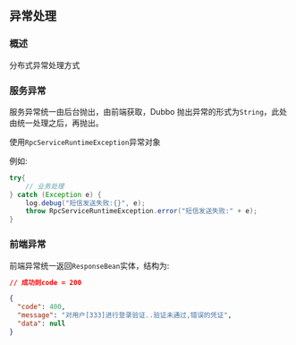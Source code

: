 ## 异常处理

### 概述

分布式异常处理方式

### 服务异常

服务异常统一由后台抛出，由前端获取，Dubbo 抛出异常的形式为`String`，此处由统一处理之后，再抛出。

使用`RpcServiceRuntimeException`异常对象

例如:

```java
try{
    // 业务处理
} catch (Exception e) {
    log.debug("短信发送失败:{}", e);
    throw RpcServiceRuntimeException.error("短信发送失败:" + e);
}
```

### 前端异常

前端异常统一返回`ResponseBean`实体，结构为:

```json
// 成功则code = 200

{
  "code": 400,
  "message": "对用户[333]进行登录验证..验证未通过,错误的凭证",
  "data": null
}
```

